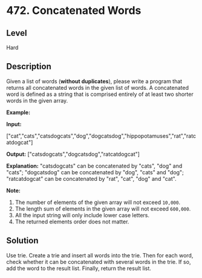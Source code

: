 # 472. Concatenated Words
## Level
Hard

## Description
Given a list of words (**without duplicates**), please write a program that returns all concatenated words in the given list of words.
A concatenated word is defined as a string that is comprised entirely of at least two shorter words in the given array.

**Example:**

**Input:**

["cat","cats","catsdogcats","dog","dogcatsdog","hippopotamuses","rat","ratcatdogcat"]

**Output:** ["catsdogcats","dogcatsdog","ratcatdogcat"]

**Explanation:** "catsdogcats" can be concatenated by "cats", "dog" and "cats"; 
 "dogcatsdog" can be concatenated by "dog", "cats" and "dog"; 
"ratcatdogcat" can be concatenated by "rat", "cat", "dog" and "cat".

**Note:**
1. The number of elements of the given array will not exceed `10,000`.
2. The length sum of elements in the given array will not exceed `600,000`.
3. All the input string will only include lower case letters.
4. The returned elements order does not matter.

## Solution
Use trie. Create a trie and insert all words into the trie. Then for each word, check whether it can be concatenated with several words in the trie. If so, add the word to the result list. Finally, return the result list.
